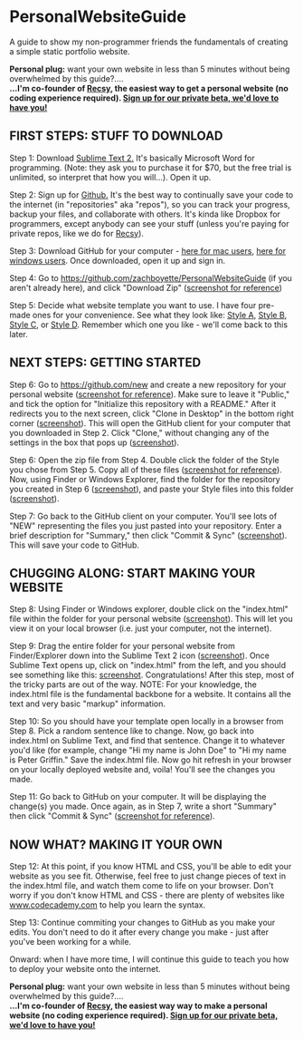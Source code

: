 PersonalWebsiteGuide
====================

A guide to show my non-programmer friends the fundamentals of creating a simple static portfolio website.

<b>Personal plug:</b> want your own website in less than 5 minutes without being overwhelmed by this guide?....<br>
<b>...I'm co-founder of [Recsy](https://www.recsy.com), the easiest way to get a personal website (no coding experience required). [Sign up for our private beta, we'd love to have you!](https://www.recsy.com)</b>

<h2>FIRST STEPS: STUFF TO DOWNLOAD</h2>

Step 1: Download [Sublime Text 2.](http://www.sublimetext.com/2) It's basically Microsoft Word for programming. (Note: they ask you to purchase it for $70, but the free trial is unlimited, so interpret that how you will...). Open it up.

Step 2: Sign up for [Github.](https://github.com/join) It's the best way to continually save your code to the internet (in "repositories" aka "repos"), so you can track your progress, backup your files, and collaborate with others. It's kinda like Dropbox for programmers, except anybody can see your stuff (unless you're paying for private repos, like we do for [Recsy](https://www.recsy.com)).

Step 3: Download GitHub for your computer - [here for mac users](https://mac.github.com/), [here for windows users](https://windows.github.com/). Once downloaded, open it up and sign in.

Step 4: Go to https://github.com/zachboyette/PersonalWebsiteGuide (if you aren't already here), and click "Download Zip" ([screenshot for reference](http://i.imgur.com/x7fmpJc.png))

Step 5: Decide what website template you want to use. I have four pre-made ones for your convenience. See what they look like: [Style A](http://stylea.recsy.com), [Style B](http://styleb.recsy.com), [Style C](http://stylec.recsy.com), or [Style D](http://styled.recsy.com). Remember which one you like - we'll come back to this later.

<h2>NEXT STEPS: GETTING STARTED</h2>

Step 6: Go to https://github.com/new and create a new repository for your personal website ([screenshot for reference](http://imgur.com/uGnC0zM.png)). Make sure to leave it "Public," and tick the option for "Initialize this repository with a README." After it redirects you to the next screen, click "Clone in Desktop" in the bottom right corner ([screenshot](http://imgur.com/pC1KFZC.png)). This will open the GitHub client for your computer that you downloaded in Step 2. Click "Clone," without changing any of the settings in the box that pops up ([screenshot](http://imgur.com/XphOo0O.png)).

Step 6: Open the zip file from Step 4. Double click the folder of the Style you chose from Step 5. Copy all of these files ([screenshot for reference](http://imgur.com/1POoAuH.png)). Now, using Finder or Windows Explorer, find the folder for the repository you created in Step 6 ([screenshot](http://imgur.com/Cs20Cou.png)), and paste your Style files into this folder ([screenshot](http://imgur.com/wG4unpi.png)).

Step 7: Go back to the GitHub client on your computer. You'll see lots of "NEW" representing the files you just pasted into your repository. Enter a brief description for "Summary," then click "Commit & Sync" ([screenshot](http://imgur.com/RWJ15Ey.png)). This will save your code to GitHub.

<h2>CHUGGING ALONG: START MAKING YOUR WEBSITE</h2>

Step 8: Using Finder or Windows explorer, double click on the "index.html" file within the folder for your personal website ([screenshot](http://imgur.com/5nwKrXq.png)). This will let you view it on your local browser (i.e. just your computer, not the internet). 

Step 9: Drag the entire folder for your personal website from Finder/Explorer down into the Sublime Text 2 icon ([screenshot](http://imgur.com/5AhAnw0.png)). Once Sublime Text opens up, click on "index.html" from the left, and you should see something like this: [screenshot](http://imgur.com/KNFDrLb.png). 
Congratulations! After this step, most of the tricky parts are out of the way.
NOTE: For your knowledge, the index.html file is the fundamental backbone for a website. It contains all the text and very basic "markup" information. 

Step 10: So you should have your template open locally in a browser from Step 8. Pick a random sentence like to change. Now, go back into index.html on Sublime Text, and find that sentence. Change it to whatever you'd like (for example, change "Hi my name is John Doe" to "Hi my name is Peter Griffin." Save the index.html file. Now go hit refresh in your browser on your locally deployed website and, voila! You'll see the changes you made.

Step 11: Go back to GitHub on your computer. It will be displaying the change(s) you made. Once again, as in Step 7, write a short "Summary" then click "Commit & Sync" ([screenshot for reference](http://imgur.com/z34MP24.png)).

<h2>NOW WHAT? MAKING IT YOUR OWN</h2>

Step 12: At this point, if you know HTML and CSS, you'll be able to edit your website as you see fit. Otherwise, feel free to just change pieces of text in the index.html file, and watch them come to life on your browser. Don't worry if you don't know HTML and CSS - there are plenty of websites like www.codecademy.com to help you learn the syntax.

Step 13: Continue commiting your changes to GitHub as you make your edits. You don't need to do it after every change you make - just after you've been working for a while.


Onward: when I have more time, I will continue this guide to teach you how to deploy your website onto the internet. 

<b>Personal plug:</b> want your own website in less than 5 minutes without being overwhelmed by this guide?....<br>
<b>...I'm co-founder of [Recsy](https://www.recsy.com), the easiest way way to make a personal website (no coding experience required). [Sign up for our private beta, we'd love to have you!](https://www.recsy.com)</b>
